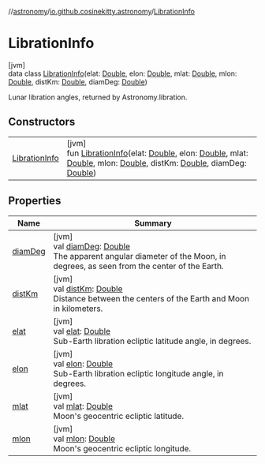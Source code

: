 //[astronomy](../../../index.md)/[io.github.cosinekitty.astronomy](../index.md)/[LibrationInfo](index.md)

# LibrationInfo

[jvm]\
data class [LibrationInfo](index.md)(elat: [Double](https://kotlinlang.org/api/latest/jvm/stdlib/kotlin/-double/index.html), elon: [Double](https://kotlinlang.org/api/latest/jvm/stdlib/kotlin/-double/index.html), mlat: [Double](https://kotlinlang.org/api/latest/jvm/stdlib/kotlin/-double/index.html), mlon: [Double](https://kotlinlang.org/api/latest/jvm/stdlib/kotlin/-double/index.html), distKm: [Double](https://kotlinlang.org/api/latest/jvm/stdlib/kotlin/-double/index.html), diamDeg: [Double](https://kotlinlang.org/api/latest/jvm/stdlib/kotlin/-double/index.html))

Lunar libration angles, returned by Astronomy.libration.

## Constructors

| | |
|---|---|
| [LibrationInfo](-libration-info.md) | [jvm]<br>fun [LibrationInfo](-libration-info.md)(elat: [Double](https://kotlinlang.org/api/latest/jvm/stdlib/kotlin/-double/index.html), elon: [Double](https://kotlinlang.org/api/latest/jvm/stdlib/kotlin/-double/index.html), mlat: [Double](https://kotlinlang.org/api/latest/jvm/stdlib/kotlin/-double/index.html), mlon: [Double](https://kotlinlang.org/api/latest/jvm/stdlib/kotlin/-double/index.html), distKm: [Double](https://kotlinlang.org/api/latest/jvm/stdlib/kotlin/-double/index.html), diamDeg: [Double](https://kotlinlang.org/api/latest/jvm/stdlib/kotlin/-double/index.html)) |

## Properties

| Name | Summary |
|---|---|
| [diamDeg](diam-deg.md) | [jvm]<br>val [diamDeg](diam-deg.md): [Double](https://kotlinlang.org/api/latest/jvm/stdlib/kotlin/-double/index.html)<br>The apparent angular diameter of the Moon, in degrees, as seen from the center of the Earth. |
| [distKm](dist-km.md) | [jvm]<br>val [distKm](dist-km.md): [Double](https://kotlinlang.org/api/latest/jvm/stdlib/kotlin/-double/index.html)<br>Distance between the centers of the Earth and Moon in kilometers. |
| [elat](elat.md) | [jvm]<br>val [elat](elat.md): [Double](https://kotlinlang.org/api/latest/jvm/stdlib/kotlin/-double/index.html)<br>Sub-Earth libration ecliptic latitude angle, in degrees. |
| [elon](elon.md) | [jvm]<br>val [elon](elon.md): [Double](https://kotlinlang.org/api/latest/jvm/stdlib/kotlin/-double/index.html)<br>Sub-Earth libration ecliptic longitude angle, in degrees. |
| [mlat](mlat.md) | [jvm]<br>val [mlat](mlat.md): [Double](https://kotlinlang.org/api/latest/jvm/stdlib/kotlin/-double/index.html)<br>Moon's geocentric ecliptic latitude. |
| [mlon](mlon.md) | [jvm]<br>val [mlon](mlon.md): [Double](https://kotlinlang.org/api/latest/jvm/stdlib/kotlin/-double/index.html)<br>Moon's geocentric ecliptic longitude. |
